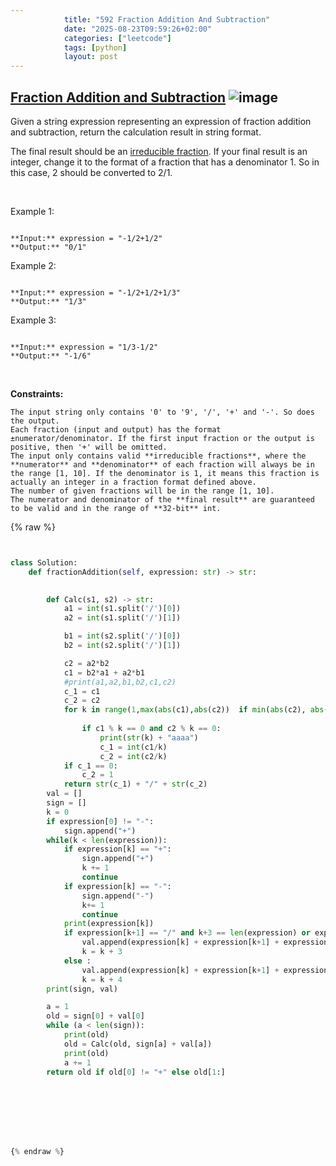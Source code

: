```yaml
---
            title: "592 Fraction Addition And Subtraction"
            date: "2025-08-23T09:59:26+02:00"
            categories: ["leetcode"]
            tags: [python]
            layout: post
---
```

            
## [Fraction Addition and Subtraction](https://leetcode.com/problems/fraction-addition-and-subtraction) ![image](https://img.shields.io/badge/Difficulty-Medium-orange)

Given a string expression representing an expression of fraction addition and subtraction, return the calculation result in string format.

The final result should be an [irreducible fraction](https://en.wikipedia.org/wiki/Irreducible_fraction). If your final result is an integer, change it to the format of a fraction that has a denominator 1. So in this case, 2 should be converted to 2/1.

 

Example 1:

```

**Input:** expression = "-1/2+1/2"
**Output:** "0/1"

```

Example 2:

```

**Input:** expression = "-1/2+1/2+1/3"
**Output:** "1/3"

```

Example 3:

```

**Input:** expression = "1/3-1/2"
**Output:** "-1/6"

```

 

**Constraints:**

	The input string only contains '0' to '9', '/', '+' and '-'. So does the output.
	Each fraction (input and output) has the format ±numerator/denominator. If the first input fraction or the output is positive, then '+' will be omitted.
	The input only contains valid **irreducible fractions**, where the **numerator** and **denominator** of each fraction will always be in the range [1, 10]. If the denominator is 1, it means this fraction is actually an integer in a fraction format defined above.
	The number of given fractions will be in the range [1, 10].
	The numerator and denominator of the **final result** are guaranteed to be valid and in the range of **32-bit** int.

{% raw %}


```python


class Solution:
    def fractionAddition(self, expression: str) -> str:
        

        def Calc(s1, s2) -> str:
            a1 = int(s1.split('/')[0])
            a2 = int(s1.split('/')[1])

            b1 = int(s2.split('/')[0])
            b2 = int(s2.split('/')[1])

            c2 = a2*b2
            c1 = b2*a1 + a2*b1
            #print(a1,a2,b1,b2,c1,c2)
            c_1 = c1
            c_2 = c2
            for k in range(1,max(abs(c1),abs(c2))  if min(abs(c2), abs(c1)) == 0 else min(abs(c2),abs(c1))+1):
                
                if c1 % k == 0 and c2 % k == 0:
                    print(str(k) + "aaaa")
                    c_1 = int(c1/k)
                    c_2 = int(c2/k)
            if c_1 == 0:
                c_2 = 1
            return str(c_1) + "/" + str(c_2)
        val = []
        sign = []
        k = 0
        if expression[0] != "-":
            sign.append("+")
        while(k < len(expression)):
            if expression[k] == "+":
                sign.append("+")
                k += 1
                continue
            if expression[k] == "-":
                sign.append("-")
                k+= 1
                continue
            print(expression[k])
            if expression[k+1] == "/" and k+3 == len(expression) or expression[k+3] == "+" or expression[k+3] == "-":
                val.append(expression[k] + expression[k+1] + expression[k+2])
                k = k + 3
            else :
                val.append(expression[k] + expression[k+1] + expression[k+2]+ expression[k+3])
                k = k + 4
        print(sign, val)

        a = 1
        old = sign[0] + val[0]
        while (a < len(sign)):
            print(old)
            old = Calc(old, sign[a] + val[a])
            print(old)
            a += 1
        return old if old[0] != "+" else old[1:]



                




{% endraw %}
```
